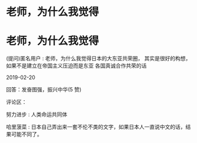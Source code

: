 # 老师，为什么我觉得

# 老师，为什么我觉得

(提问)匿名用户 : 老师，为什么我觉得日本的大东亚共荣圈， 其实是很好的构想，如果不是建立在帝国主义压迫而是东亚 各国真诚合作共荣的话

2019-02-20

回答：发奋图强，振兴中华(5 赞)

评论区：

努力进步 : 人类命运共同体

哈里菠菜 : 日本自己弄出来一套不伦不类的文字，如果日本人一直说中文的话，结果可能不同了。